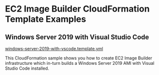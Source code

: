 # EC2 Image Builder CloudFormation Template Examples

## Windows Server 2019 with Visual Studio Code
[windows-server-2019-with-vscode.template.yml](windows-server-2019-with-vscode.template.yml)

This CloudFormation sample shows you how to create EC2 Image Builder infrastructure which in-turn builds a Windows Server 2019 AMI with Visual Studio Code installed.
